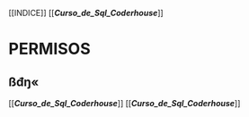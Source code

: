 [[INDICE]]
[[___Curso_de_Sql_Coderhouse___]]
# PERMISOS
## ßđŋ«



























[[___Curso_de_Sql_Coderhouse___]]
[[___Curso_de_Sql_Coderhouse___]]